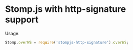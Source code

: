 Stomp.js with http-signature support
====================================

Usage:

```javascript
Stomp.overWS = require('stompjs-http-signature').overWS;
```
